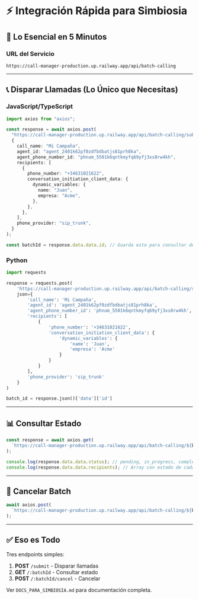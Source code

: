 # ⚡ Integración Rápida para Simbiosia

## 🎯 Lo Esencial en 5 Minutos

### URL del Servicio

```
https://call-manager-production.up.railway.app/api/batch-calling
```

---

## 📞 Disparar Llamadas (Lo Único que Necesitas)

### JavaScript/TypeScript

```typescript
import axios from "axios";

const response = await axios.post(
  "https://call-manager-production.up.railway.app/api/batch-calling/submit",
  {
    call_name: "Mi Campaña",
    agent_id: "agent_2401k62pf0zdfbdbatjs81prh8ka",
    agent_phone_number_id: "phnum_5501k6qntkmyfq69yfj3xs8rw4kh",
    recipients: [
      {
        phone_number: "+34631021622",
        conversation_initiation_client_data: {
          dynamic_variables: {
            name: "Juan",
            empresa: "Acme",
          },
        },
      },
    ],
    phone_provider: "sip_trunk",
  }
);

const batchId = response.data.data.id; // Guarda esto para consultar después
```

### Python

```python
import requests

response = requests.post(
    'https://call-manager-production.up.railway.app/api/batch-calling/submit',
    json={
        'call_name': 'Mi Campaña',
        'agent_id': 'agent_2401k62pf0zdfbdbatjs81prh8ka',
        'agent_phone_number_id': 'phnum_5501k6qntkmyfq69yfj3xs8rw4kh',
        'recipients': [
            {
                'phone_number': '+34631021622',
                'conversation_initiation_client_data': {
                    'dynamic_variables': {
                        'name': 'Juan',
                        'empresa': 'Acme'
                    }
                }
            }
        ],
        'phone_provider': 'sip_trunk'
    }
)

batch_id = response.json()['data']['id']
```

---

## 📊 Consultar Estado

```typescript
const response = await axios.get(
  `https://call-manager-production.up.railway.app/api/batch-calling/${batchId}`
);

console.log(response.data.data.status); // pending, in_progress, completed
console.log(response.data.data.recipients); // Array con estado de cada llamada
```

---

## 🛑 Cancelar Batch

```typescript
await axios.post(
  `https://call-manager-production.up.railway.app/api/batch-calling/${batchId}/cancel`
);
```

---

## ✅ Eso es Todo

Tres endpoints simples:

1. **POST** `/submit` - Disparar llamadas
2. **GET** `/:batchId` - Consultar estado
3. **POST** `/:batchId/cancel` - Cancelar

Ver `DOCS_PARA_SIMBIOSIA.md` para documentación completa.
